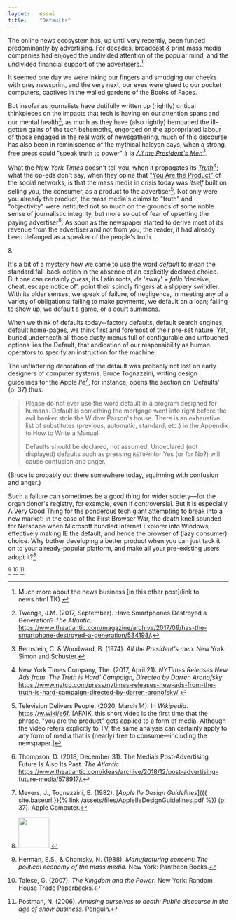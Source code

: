 ```yaml
---
layout:   essai
title:    "Defaults"
---
```


The online news ecosystem has, up until very recently, been funded
predominantly by advertising. For decades, broadcast & print mass media
companies had enjoyed the undivided attention of the popular mind, and the
undivided financial support of the advertisers.[^me]

<!-- TK: what happened in between? -->

It seemed one day we were inking our fingers and smudging our cheeks with grey
newsprint, and the very next, our eyes were glued to our pocket computers,
captives in the walled gardens of the Books of Faces. 

But insofar as journalists have dutifully written up (rightly) critical
thinkpieces on the impacts that tech is having on our attention spans and our
mental health[^jmt], as much as they have (also rightly)
bemoaned the ill-gotten gains of the tech behemoths, engorged on the
appropriated labour of those engaged in the real work of newsgathering, much
of this discourse has also been in reminiscence of the mythical halcyon days,
when a strong, free press could "speak truth to power" <!-- TK: [citation
needed] --> à la [*All the President's Men*](#fn:bernstein)[^bernstein].

What the *New York Times* doesn't tell you, when it propagates its
[*Truth*](#fn:nyt)[^nyt]; what the op-eds don't say, when they opine that ["You
Are the
Product"](https://theconversation.com/if-its-free-online-you-are-the-product-95182)
of the social networks, is that the mass media in crisis today was *itself*
built on selling you, the consumer, as a product to the advertiser[^tdp]. Not
only were you already the product, the mass media's claims to "truth" and
"objectivity" were instituted not so much on the grounds of some noble sense of
journalistic integrity, but more so out of fear of upsetting the paying
advertiser[^thompson]. <!-- TK: page ref from talese --> As soon as the
newspaper started to derive most of its revenue from the advertiser and not
from you, the reader, it had already been defanged as a speaker of the people's
truth.

<div class="section-break">&</div>

It's a bit of a mystery how we came to use the word *default* to mean <span
class="sc">the standard fall-back option in the absence of an explicitly
declared choice</span>. But one can certainly *guess*; its Latin roots, *de*
'away' + *fallo* 'deceive, cheat, escape notice of', point their spindly
fingers at a slippery swindler. With its older senses, we speak of failure, of
negligence, in meeting any of a variety of obligations: failing to make
payments, we default on a loan; failing to show up, we default a game, or a
court summons.

When we think of defaults today--factory defaults, default search engines,
default home-pages, we think first and foremost of their pre-set nature. Yet,
buried underneath all those dusty menus full of configurable and untouched
options lies the Default, that abdication of our responsibility as human
operators to specify an instruction for the machine.

The unflattering denotation of the default was probably not lost on early
designers of computer systems. Bruce Tognazzini, writing design guidelines for
the Apple *IIe*[^meyers], for instance, opens the section on 'Defaults' (p. 37)
thus:

> Please do not ever use the word default in a program designed for humans.
> Default is something the mortgage went into right before the evil banker
> stole the Widow Parson's house. There is an exhaustive list of substitutes
> (previous, automatic, standard, etc.) in the Appendix to How to Write a 
> Manual.
>
> Defaults should be declared, not assumed. Undeclared (not displayed) defaults
> such as pressing `RETURN` for Yes (or for No?) will cause confusion and
> anger.

(Bruce is probably out there somewhere today, squirming with confusion and
anger.)

<!-- TK -->

Such a failure can sometimes be a good thing for wider society—for the organ
donor's registry, for example, even if controversial. But it is especially A
Very Good Thing for the ponderous tech giant attempting to break into a new
market: in the case of the First Browser War, the death knell sounded for
Netscape when Microsoft bundled Internet Explorer into Windows, effectively
making IE the default, and hence the browser of (lazy consumer) choice. Why
bother developing a better product when you can just tack it on to your
already-popular platform, and make all your pre-existing users adopt it?[^ft]


[^chomsky] [^gtal] [^postman]


[^bernstein]: Bernstein, C. & Woodward, B. (1974). *All the President's men*.
    New York: Simon and Schuster.

[^chomsky]: Herman, E.S., & Chomsky, N. (1988). *Manufacturing consent: The
    political economy of the mass media.* New York: Pantheon Books.

[^nyt]: New York Times Company, The. (2017, April 21). *NYTimes Releases New
    Ads from ‘The Truth is Hard’ Campaign, Directed by Darren Aronofsky*.
    https://www.nytco.com/press/nytimes-releases-new-ads-from-the-truth-is-hard-campaign-directed-by-darren-aronofsky/.

[^gtal]: Talese, G. (2007). *The Kingdom and the Power*. New York:
    Random House Trade Paperbacks.

[^thompson]: Thompson, D. (2018, December 31). The Media’s Post-Advertising
    Future Is Also Its Past. *The Atlantic*.
    https://www.theatlantic.com/ideas/archive/2018/12/post-advertising-future-media/578917/.

[^jmt]: Twenge, J.M. (2017, September). Have Smartphones Destroyed a
    Generation? *The Atlantic*.
    https://www.theatlantic.com/magazine/archive/2017/09/has-the-smartphone-destroyed-a-generation/534198/.

[^postman]: Postman, N. (2006). *Amusing ourselves to death:
    Public discourse in the age of show business*. Penguin.

[^tdp]: Television Delivers People. (2020, March 14). In *Wikipedia*.
    https://w.wiki/e6f. [AFAIK, this short video is the
    first time that the phrase, "you are the product" gets applied to a form of
    media. Although the video refers explicitly to TV, the same analysis
    can certainly apply to any form of media that is (nearly) free to
    consume—including the newspaper.]

[^me]: Much more about the news business [in this other post](link to news.html TK).

[^meyers]: Meyers, J., Tognazzini, B. (1982).
    [*Apple IIe Design Guidelines*]({{ site.baseurl }}{% link /assets/files/AppleIIeDesignGuidelines.pdf %})
    (p. 37). Apple Computer.

[^ft]: <img style="height: 5em;" src="{{ site.baseurl }}/assets/images/flex_tape.gif">
